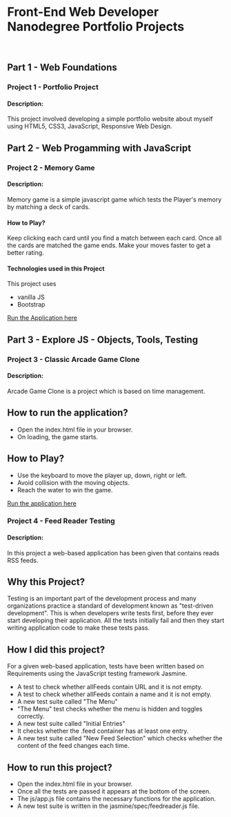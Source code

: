 # Front-End Web Developer Nanodegree Portfolio Projects
<br>

## Part 1 - Web Foundations

### Project 1 - Portfolio Project 
#### Description:
This project involved developing a simple portfolio website about myself using HTML5, CSS3, JavaScript, Responsive Web Design.

## Part 2 - Web Progamming with JavaScript

### Project 2 - Memory Game 
#### Description:
Memory game is a simple javascript game which tests the Player's memory by matching a deck of cards.

#### How to Play? 
Keep clicking each card until you find a match between each card. 
Once all the cards are matched the game ends.
Make your moves faster to get a better rating.

#### Technologies used in this Project
This project uses
* vanilla JS
* Bootstrap

[Run the Application here](https://padhma.github.io/Memory_Game/)

## Part 3 - Explore JS - Objects, Tools, Testing

### Project 3 - Classic Arcade Game Clone
#### Description:
Arcade Game Clone is a project which is based on time management.

## How to run the application?
* Open the index.html file in your browser.
* On loading, the game starts.

## How to Play?
* Use the keyboard to move the player up, down, right or left.
* Avoid collision with the moving objects.
* Reach the water to win the game.

[Run the application here](https://padhma.github.io/Classic-Arcade-Game-Clone/)

### Project 4 - Feed Reader Testing
#### Description:
In this project a web-based application has been given that contains reads RSS feeds.

## Why this Project?
Testing is an important part of the development process and many organizations practice a standard of development known as "test-driven development". This is when developers write tests first, before they ever start developing their application. All the tests initially fail and then they start writing application code to make these tests pass.

## How I did this project?
For a given web-based application, tests have been written based on Requirements using the JavaScript testing framework Jasmine.
* A test to check whether allFeeds contain URL and it is not empty.
* A test to check whether allFeeds contain a name and it is not empty.
* A new test suite called "The Menu"
* "The Menu" test checks whether the menu is hidden and toggles correctly.
* A new test suite called "Initial Entries"
* It checks whether the .feed container has at least one entry.
* A new test suite called "New Feed Selection" which checks whether the content of the feed changes each time.

## How to run this project?
* Open the index.html file in your browser.
* Once all the tests are passed it appears at the bottom of the screen.
* The js/app.js file contains the necessary functions for the application.
* A new test suite is written in the jasmine/spec/feedreader.js file.

